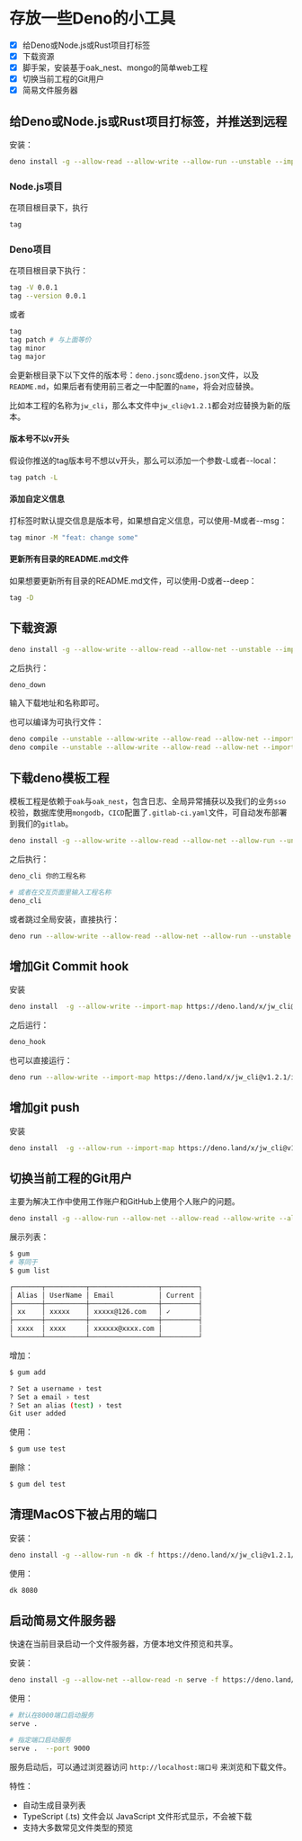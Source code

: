 # 存放一些Deno的小工具

- [x] 给Deno或Node.js或Rust项目打标签
- [x] 下载资源
- [x] 脚手架，安装基于oak_nest、mongo的简单web工程
- [x] 切换当前工程的Git用户
- [x] 简易文件服务器

## 给Deno或Node.js或Rust项目打标签，并推送到远程

安装：

```bash
deno install -g --allow-read --allow-write --allow-run --unstable --import-map https://deno.land/x/jw_cli@v1.2.1/import_map.json -n tag -f https://deno.land/x/jw_cli@v1.2.1/cli/tag/mod.ts
```

### Node.js项目

在项目根目录下，执行

```bash
tag
```

### Deno项目

在项目根目录下执行：

```bash
tag -V 0.0.1
tag --version 0.0.1
```

或者

```bash
tag
tag patch # 与上面等价
tag minor
tag major
```

会更新根目录下以下文件的版本号：`deno.jsonc`或`deno.json`文件，以及`README.md`，如果后者有使用前三者之一中配置的`name`，将会对应替换。

比如本工程的名称为`jw_cli`，那么本文件中`jw_cli@v1.2.1`都会对应替换为新的版本。

#### 版本号不以v开头

假设你推送的tag版本号不想以v开头，那么可以添加一个参数-L或者--local：

```bash
tag patch -L
```

#### 添加自定义信息

打标签时默认提交信息是版本号，如果想自定义信息，可以使用-M或者--msg：

```bash
tag minor -M "feat: change some"
```

#### 更新所有目录的README.md文件

如果想要更新所有目录的README.md文件，可以使用-D或者--deep：

```bash
tag -D
```

## 下载资源

```bash
deno install -g --allow-write --allow-read --allow-net --unstable --import-map https://deno.land/x/jw_cli@v1.2.1/import_map.json -n deno_down -f https://deno.land/x/jw_cli@v1.2.1/cli/download.ts
```

之后执行：

```bash
deno_down
```

输入下载地址和名称即可。

也可以编译为可执行文件：

```bash
deno compile --unstable --allow-write --allow-read --allow-net --import-map https://deno.land/x/jw_cli@v1.2.1/import_map.json --target x86_64-pc-windows-msvc https://deno.land/x/jw_cli@v1.2.1/cli/download.ts
deno compile --unstable --allow-write --allow-read --allow-net --import-map https://deno.land/x/jw_cli@v1.2.1/import_map.json https://deno.land/x/jw_cli@v1.2.1/cli/download.ts
```

## 下载deno模板工程

模板工程是依赖于`oak`与`oak_nest`，包含日志、全局异常捕获以及我们的业务`sso`校验，数据库使用`mongodb`，`CICD`配置了`.gitlab-ci.yaml`文件，可自动发布部署到我们的`gitlab`。

```bash
deno install -g --allow-write --allow-read --allow-net --allow-run --unstable --import-map https://deno.land/x/jw_cli@v1.2.1/import_map.json -n deno_cli -f https://deno.land/x/jw_cli@v1.2.1/cli/project.ts
```

之后执行：

```bash
deno_cli 你的工程名称

# 或者在交互页面里输入工程名称
deno_cli
```

或者跳过全局安装，直接执行：

```bash
deno run --allow-write --allow-read --allow-net --allow-run --unstable --import-map https://deno.land/x/jw_cli@v1.2.1/import_map.json  https://deno.land/x/jw_cli@v1.2.1/cli/project.ts 你的工程名称
```

## 增加Git Commit hook

安装

```bash
deno install  -g --allow-write --import-map https://deno.land/x/jw_cli@v1.2.1/import_map.json  -n deno_hook -f  https://deno.land/x/jw_cli@v1.2.1/cli/git/git_hook.ts
```

之后运行：

```bash
deno_hook
```

也可以直接运行：

```bash
deno run --allow-write --import-map https://deno.land/x/jw_cli@v1.2.1/import_map.json https://deno.land/x/jw_cli@v1.2.1/cli/git/git_hook.ts
```

## 增加git push

安装

```bash
deno install  -g --allow-run --import-map https://deno.land/x/jw_cli@v1.2.1/import_map.json  -n push -f  https://deno.land/x/jw_cli@v1.2.1/cli/git/push.ts
```

## 切换当前工程的Git用户

主要为解决工作中使用工作账户和GitHub上使用个人账户的问题。

```bash
deno install -g --allow-run --allow-net --allow-read --allow-write --allow-env --unstable --import-map https://deno.land/x/jw_cli@v1.2.1/import_map.json -n gum  -f https://deno.land/x/jw_cli@v1.2.1/cli/git/user_change.ts
```

展示列表：

```bash
$ gum 
# 等同于
$ gum list

┌───────┬──────────┬─────────────────┬─────────┐
│ Alias │ UserName │ Email           │ Current │
├───────┼──────────┼─────────────────┼─────────┤
│ xx    │ xxxxx    │ xxxxx@126.com   │ ✓       │
├───────┼──────────┼─────────────────┼─────────┤
│ xxxx  │ xxxx     │ xxxxxx@xxxx.com │         │
└───────┴──────────┴─────────────────┴─────────┘
```

增加：

```bash
$ gum add 

? Set a username › test
? Set a email › test
? Set an alias (test) › test
Git user added
```

使用：

```bash
$ gum use test
```

删除：

```bash
$ gum del test
```

## 清理MacOS下被占用的端口

安装：

```bash
deno install -g --allow-run -n dk -f https://deno.land/x/jw_cli@v1.2.1/cli/kill.ts
```

使用：

```bash
dk 8080
```

## 启动简易文件服务器

快速在当前目录启动一个文件服务器，方便本地文件预览和共享。

安装：

```bash
deno install -g --allow-net --allow-read -n serve -f https://deno.land/x/jw_cli@v1.2.1/cli/file_server.ts
```

使用：

```bash
# 默认在8000端口启动服务
serve .

# 指定端口启动服务
serve .  --port 9000
```

服务启动后，可以通过浏览器访问 `http://localhost:端口号` 来浏览和下载文件。

特性：

- 自动生成目录列表
- TypeScript (.ts) 文件会以 JavaScript 文件形式显示，不会被下载
- 支持大多数常见文件类型的预览
